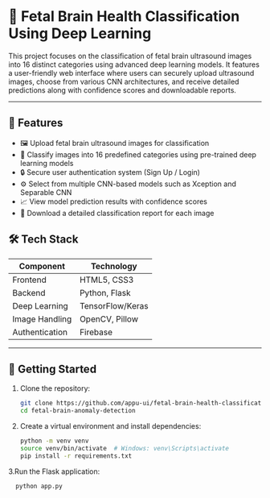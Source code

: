 # 🧠 Fetal Brain Health Classification Using Deep Learning

This project focuses on the classification of fetal brain ultrasound images into 16 distinct categories using advanced deep learning models. It features a user-friendly web interface where users can securely upload ultrasound images, choose from various CNN architectures, and receive detailed predictions along with confidence scores and downloadable reports.

---

## 📌 Features

- 🖼️ Upload fetal brain ultrasound images for classification  
- 🧠 Classify images into 16 predefined categories using pre-trained deep learning models  
- 🔒 Secure user authentication system (Sign Up / Login)  
- ⚙️ Select from multiple CNN-based models such as Xception and Separable CNN  
- 📈 View model prediction results with confidence scores  
- 📝 Download a detailed classification report for each image  


## 🛠️ Tech Stack

| Component      | Technology              |
|----------------|--------------------------|
| Frontend       | HTML5, CSS3              |
| Backend        | Python, Flask            |
| Deep Learning  | TensorFlow/Keras         |
| Image Handling | OpenCV, Pillow           |
| Authentication | Firebase                 |


---

## 🚀 Getting Started

1. Clone the repository:
   ```bash
   git clone https://github.com/appu-ui/fetal-brain-health-classification.git
   cd fetal-brain-anomaly-detection
2. Create a virtual environment and install dependencies:
    ```bash
   python -m venv venv
   source venv/bin/activate  # Windows: venv\Scripts\activate
   pip install -r requirements.txt
3.Run the Flask application:
```bash
  python app.py
 ```






